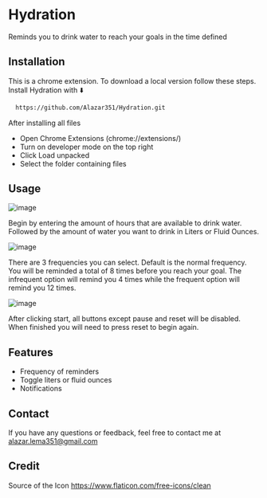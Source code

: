 
# Hydration

Reminds you to drink water to reach your goals in the time defined



## Installation
This is a chrome extension. To download a local version follow these steps.
Install Hydration with ⬇️

```bash
  https://github.com/Alazar351/Hydration.git

```

After installing all files
- Open Chrome Extensions (chrome://extensions/)
- Turn on developer mode on the top right
- Click Load unpacked
- Select the folder containing files
## Usage
![image](https://github.com/Alazar351/Hydration/assets/121960308/d8c27381-ea27-4555-bbfd-6caf380ff42c)

Begin by entering the amount of hours that are available to drink water.
Followed by the amount of water you want to drink in Liters or Fluid Ounces.

![image](https://github.com/Alazar351/Hydration/assets/121960308/85f5e326-d9f0-4aaa-8199-0f99cc3fcc1a)



There are 3 frequencies you can select. Default is the normal frequency. You will be reminded a total of 8 times before you reach your goal. The infrequent option will remind you 4 times while the frequent option will remind you 12 times. 

![image](https://github.com/Alazar351/Hydration/assets/121960308/eeaba0a7-2fc4-401d-bfde-2a8f25ba23a2)


After clicking start, all buttons except pause and reset will be disabled. When finished you will need to press reset to begin again.


## Features

- Frequency of reminders
- Toggle liters or fluid ounces
- Notifications



## Contact

If you have any questions or feedback, feel free to contact me at alazar.lema351@gmail.com

## Credit
Source of the Icon
https://www.flaticon.com/free-icons/clean 

